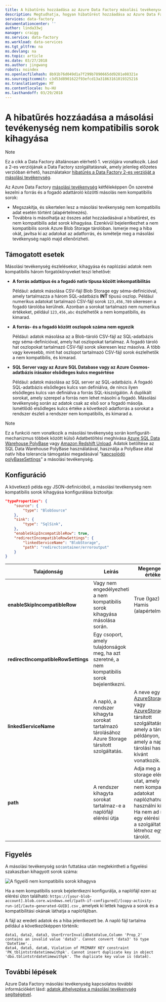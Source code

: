 ```yaml
---
title: A hibatűrés hozzáadása az Azure Data Factory másolási tevékenység nem kompatibilis sorok kihagyása |} Microsoft Docs
description: Megtudhatja, hogyan hibatűrést hozzáadása az Azure Data Factory másolási tevékenység nem kompatibilis sorok kihagyása másolása során
services: data-factory
documentationcenter: ''
author: linda33wj
manager: craigg
ms.service: data-factory
ms.workload: data-services
ms.tgt_pltfrm: na
ms.devlang: na
ms.topic: article
ms.date: 03/27/2018
ms.author: jingwang
robots: noindex
ms.openlocfilehash: 8b91b76d049d1a7f299b7890665dd9281e08321e
ms.sourcegitcommit: c3d53d8901622f93efcd13a31863161019325216
ms.translationtype: MT
ms.contentlocale: hu-HU
ms.lasthandoff: 03/29/2018
---
```

# <a name="add-fault-tolerance-in-copy-activity-by-skipping-incompatible-rows"></a>A hibatűrés hozzáadása a másolási tevékenység nem kompatibilis sorok kihagyása
> [!NOTE]
> Ez a cikk a Data Factory általánosan elérhető 1. verziójára vonatkozik. Lásd a 2-es verziójának a Data Factory szolgáltatásnak, amely jelenleg előzetes verzióban érhető, használatakor [hibatűrés a Data Factory 2-es verzióját a másolási tevékenység](../copy-activity-fault-tolerance.md).

Az Azure Data Factory [másolási tevékenység](data-factory-data-movement-activities.md) kétféleképpen Ön szeretné kezelni a forrás és a fogadó adattároló közötti másolás nem kompatibilis sorok:

- Megszakítja, és sikertelen lesz a másolási tevékenység nem kompatibilis adat esetén történt (alapértelmezés).
- Továbbra is másolhatja az összes adat hozzáadásával a hibatűrést, és nem kompatibilis adat sorok kihagyása. Ezenkívül bejelentkezhet a nem kompatibilis sorok Azure Blob Storage tárolóban. Ismerje meg a hiba okát, javítsa ki az adatokat az adatforrás, és ismételje meg a másolási tevékenység napló majd ellenőrizheti.

## <a name="supported-scenarios"></a>Támogatott esetek
Másolási tevékenység észlelésekor, kihagyása és naplózási adatok nem kompatibilis három forgatókönyveket teszi lehetővé:

- **A forrás adattípus és a fogadó natív típusa között inkompatibilitás**

    Például: adatok másolása CSV-fájl Blob Storage egy séma-definícióval, amely tartalmazza a három SQL-adatbázis **INT** típusú oszlop. Például numerikus adatokat tartalmazó CSV-fájl sorok `123,456,789` sikeresen a fogadó tárolóba kerülnek. Azonban a sorokat tartalmazó nem numerikus értékeket, például `123,456,abc` észlelhetők a nem kompatibilis, és kimarad.

- **A forrás- és a fogadó között oszlopok száma nem egyezik**

    Például: adatok másolása az a Blob-tároló CSV-fájl az SQL-adatbázis egy séma-definícióval, amely hat oszlopokat tartalmaz. A fogadó tároló hat oszlopokat tartalmazó CSV-fájl sorok sikeresen lesz másolva. A több vagy kevesebb, mint hat oszlopot tartalmazó CSV-fájl sorok észlelhetők a nem kompatibilis, és kimarad.

- **SQL Server vagy az Azure SQL Database vagy az Azure Cosmos-adatbázis írásakor elsődleges kulcs megsértése**

    Például: adatok másolása az SQL server az SQL-adatbázis. A fogadó SQL-adatbázis elsődleges kulcs van definiálva, de nincs ilyen elsődleges kulcs van definiálva a forrás SQL-kiszolgálón. A duplikált sorokat, amely szerepel a forrás nem lehet másolni a fogadó. Másolási tevékenység során az adatok csak az első sor a fogadó másolja. Ismétlődő elsődleges kulcs értéke a következő adatforrás a sorokat a rendszer észleli a rendszer nem kompatibilis, és kimarad a.

>[!NOTE]
>Ez a funkció nem vonatkozik a másolási tevékenység során konfigurált-mechanizmus többek között külső Adatbetöltési meghívása [Azure SQL Data Warehouse PolyBase](data-factory-azure-sql-data-warehouse-connector.md#use-polybase-to-load-data-into-azure-sql-data-warehouse) vagy [Amazon Redshift Unload](data-factory-amazon-redshift-connector.md#use-unload-to-copy-data-from-amazon-redshift). Adatok betöltése az SQL Data Warehouse PolyBase használatával, használja a PolyBase által natív hiba tolerancia támogatási megadásával "[kapcsolódó polyBaseSettings](data-factory-azure-sql-data-warehouse-connector.md#sqldwsink)" a másolási tevékenység.

## <a name="configuration"></a>Konfiguráció
A következő példa egy JSON-definícióból, a másolási tevékenység nem kompatibilis sorok kihagyása konfigurálása biztosítja:

```json
"typeProperties": {
    "source": {
        "type": "BlobSource"
    },
    "sink": {
        "type": "SqlSink",
    },         
    "enableSkipIncompatibleRow": true,           
    "redirectIncompatibleRowSettings": {
        "linkedServiceName": "BlobStorage",
        "path": "redirectcontainer/erroroutput"
    }
}
```

| Tulajdonság | Leírás | Megengedett értékek | Szükséges |
| --- | --- | --- | --- |
| **enableSkipIncompatibleRow** | Vagy nem engedélyezheti a nem kompatibilis sorok kihagyása másolása során. | True (Igaz)<br/>Hamis (alapértelmezés) | Nem |
| **redirectIncompatibleRowSettings** | Egy csoport, amely tulajdonságok meg, ha azt szeretné, a nem kompatibilis sorok bejelentkezni. | &nbsp; | Nem |
| **linkedServiceName** | A napló, a rendszer kihagyta sorokat tartalmazó tárolásához Azure Storage társított szolgáltatás. | A neve egy [AzureStorage](data-factory-azure-blob-connector.md#azure-storage-linked-service) vagy [AzureStorageSas](data-factory-azure-blob-connector.md#azure-storage-sas-linked-service) társított szolgáltatás, amely a tárolási példányon, amely a naplófájl tárolási használni kívánt vonatkozik. | Nem |
| **path** | A rendszer kihagyta sorokat tartalmaz-e a naplófájl elérési útja | Adja meg a Blob storage elérési utat, amely a nem kompatibilis adatokat naplózhatnak használni kívánt. Ha nem ad meg egy elérési utat, a szolgáltatás létrehoz egy tárolót. | Nem |

## <a name="monitoring"></a>Figyelés
A másolási tevékenység során futtatása után megtekintheti a figyelési szakaszban kihagyott sorok száma:

![A figyelő nem kompatibilis sorok kihagyva](./media/data-factory-copy-activity-fault-tolerance/skip-incompatible-rows-monitoring.png)

Ha a nem kompatibilis sorok bejelentkezni konfigurálja, a naplófájl ezen az elérési úton található: `https://[your-blob-account].blob.core.windows.net/[path-if-configured]/[copy-activity-run-id]/[auto-generated-GUID].csv` , amelyek ki lettek hagyva a sorok és a kompatibilitási okának láthatja a naplófájlban.

A fájl az eredeti adatok és a hiba jelentkezett be. A napló fájl tartalma például a következőképpen történik:
```
data1, data2, data3, UserErrorInvalidDataValue,Column 'Prop_2' contains an invalid value 'data3'. Cannot convert 'data3' to type 'DateTime'.,
data4, data5, data6, Violation of PRIMARY KEY constraint 'PK_tblintstrdatetimewithpk'. Cannot insert duplicate key in object 'dbo.tblintstrdatetimewithpk'. The duplicate key value is (data4).
```

## <a name="next-steps"></a>További lépések
Azure Data Factory másolási tevékenység kapcsolatos további információkért lásd: [adatok áthelyezése a másolási tevékenység segítségével](data-factory-data-movement-activities.md).
